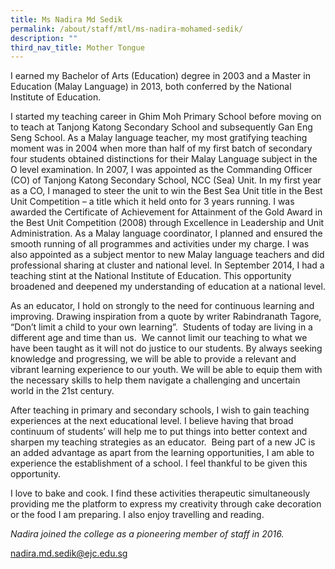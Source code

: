 ```yaml
---
title: Ms Nadira Md Sedik
permalink: /about/staff/mtl/ms-nadira-mohamed-sedik/
description: ""
third_nav_title: Mother Tongue
---
```





I earned my Bachelor of Arts (Education) degree in 2003 and a Master in Education (Malay Language) in 2013, both conferred by the National Institute of Education.

I started my teaching career in Ghim Moh Primary School before moving on to teach at Tanjong Katong Secondary School and subsequently Gan Eng Seng School. As a Malay language teacher, my most gratifying teaching moment was in 2004 when more than half of my first batch of secondary four students obtained distinctions for their Malay Language subject in the O level examination. In 2007, I was appointed as the Commanding Officer (CO) of Tanjong Katong Secondary School, NCC (Sea) Unit. In my first year as a CO, I managed to steer the unit to win the Best Sea Unit title in the Best Unit Competition – a title which it held onto for 3 years running. I was awarded the Certificate of Achievement for Attainment of the Gold Award in the Best Unit Competition (2008) through Excellence in Leadership and Unit Administration. As a Malay language coordinator, I planned and ensured the smooth running of all programmes and activities under my charge. I was also appointed as a subject mentor to new Malay language teachers and did professional sharing at cluster and national level. In September 2014, I had a teaching stint at the National Institute of Education. This opportunity broadened and deepened my understanding of education at a national level.

As an educator, I hold on strongly to the need for continuous learning and improving. Drawing inspiration from a quote by writer Rabindranath Tagore, “Don’t limit a child to your own learning”.  Students of today are living in a different age and time than us.  We cannot limit our teaching to what we have been taught as it will not do justice to our students. By always seeking knowledge and progressing, we will be able to provide a relevant and vibrant learning experience to our youth. We will be able to equip them with the necessary skills to help them navigate a challenging and uncertain world in the 21st century.

After teaching in primary and secondary schools, I wish to gain teaching experiences at the next educational level. I believe having that broad continuum of students’ will help me to put things into better context and sharpen my teaching strategies as an educator.  Being part of a new JC is an added advantage as apart from the learning opportunities, I am able to experience the establishment of a school. I feel thankful to be given this opportunity.

I love to bake and cook. I find these activities therapeutic simultaneously providing me the platform to express my creativity through cake decoration or the food I am preparing. I also enjoy travelling and reading.

_Nadira joined the college as a pioneering member of staff in 2016._

[nadira.md.sedik@ejc.edu.sg](mailto:nadira.md.sedik@ejc.edu.sg)